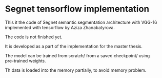 # Segnet tensorflow implementation

This it the code of Segnet semantic segmentation architecture with VGG-16 implemented with tensorflow by Aziza Zhanabatyrova.

The code is not finished yet.

It is developed as a part of the implementation for the master thesis.

The model can be trained from scratch/ from a saved checkpoint/ using pre-trained weights.

Th data is loaded into the memory partially, to avoid memory problem.
